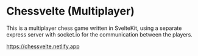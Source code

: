 # Chessvelte (Multiplayer)

This is a multiplayer chess game written in SvelteKit, using a separate express server with socket.io for the communication between the players.

https://chessvelte.netlify.app

